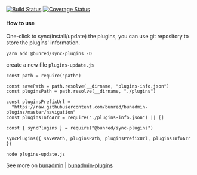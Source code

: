 [![Build Status](https://travis-ci.org/bunred/sync-plugins.svg?branch=master)](https://travis-ci.org/bunred/sync-plugins) [![Coverage Status](https://coveralls.io/repos/github/bunred/sync-plugins/badge.svg?branch=master)](https://coveralls.io/github/bunred/sync-plugins?branch=master)

#### How to use
One-click to sync(install/update) the plugins, you can use git repository to store the plugins' information.

```
yarn add @bunred/sync-plugins -D
```

create a new file `plugins-update.js`
```
const path = require("path")

const savePath = path.resolve(__dirname, "plugins-info.json")
const pluginsPath = path.resolve(__dirname, "./plugins")

const pluginsPrefixUrl =
  "https://raw.githubusercontent.com/bunred/bunadmin-plugins/master/navigation"
const pluginsInfoArr = require("./plugins-info.json") || []

const { syncPlugins } = require("@bunred/sync-plugins")

syncPlugins({ savePath, pluginsPath, pluginsPrefixUrl, pluginsInfoArr })
```

```
node plugins-update.js
```

See more on [bunadmin](https://github.com/bunred/bunadmin)  |  [bunadmin-plugins](https://github.com/bunred/bunadmin-plugins)
